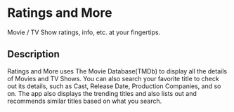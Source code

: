 # Ratings and More

Movie / TV Show ratings, info, etc. at your fingertips.

## Description

Ratings and More uses The Movie Database(TMDb) to display all the details of Movies and TV Shows. You can also search your favorite title to check out its details, such as Cast, Release Date, Production Companies, and so on. The app also displays the trending titles and also lists out and recommends similar titles based on what you search.


